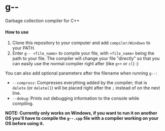 # g--
Garbage collection compiler for C++

#### How to use
1. Clone this repository to your computer and add `compiler/Windows` to your PATH.
2. Enter `g-- <file_name>` to compile your file, with `<file_name>` being the path to your file. The compiler will change your file "directly" so that you can easily use the normal compiler right after (like `g++` or `cl`) :)

You can also add optional parameters after the filename when running `g--`:
- `--compress`: Compresses everything added by the compiler; that is `delete` (or `delete[]`) will be placed right after the `;` instead of on the next line.
- `--debug`: Prints out debugging information to the console while compiling.

**NOTE: Currently only works on Windows, if you want to run it on another OS you'll have to compile the `g--.cpp` file with a compiler working on your OS before using it.**
